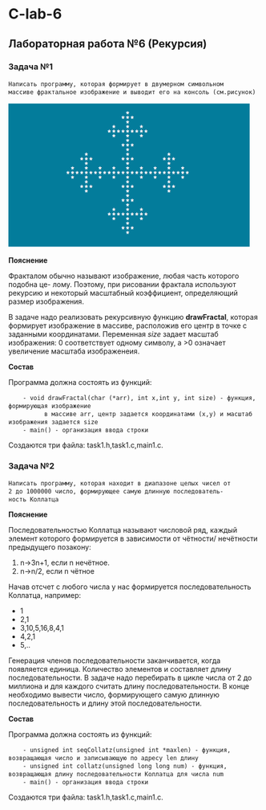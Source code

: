# C-lab-6

## Лабораторная работа №6 (Рекурсия)

### Задача №1

```
Написать программу, которая формирует в двумерном символьном
массиве фрактальное изображение и выводит его на консоль (см.рисунок)
```

![Фрактал](./fractal.PNG)

**Пояснение**

Фракталом обычно называют изображение, любая часть которого подобна це-
лому. Поэтому, при рисовании фрактала используют рекурсию и некоторый
масштабный коэффициент, определяющий размер изображения.

В задаче надо реализовать рекурсивную функцию **drawFractal**, которая формирует изображение в массиве,
расположив его центр в точке с заданными координатами. Переменная *size* задает масштаб изображения: 0 соответствует
одному символу, а >0 означает увеличение масштаба изображенеия.

**Состав**

Программа должна состоять из функций:

```
    - void drawFractal(char (*arr), int x,int y, int size) - функция, формирующая изображение
          в массиве arr, центр задается координатами (x,y) и масштаб изображения задается size 
    - main() - организация ввода строки
```

Создаются три файла: task1.h,task1.c,main1.c.

### Задача №2

```
Написать программу, которая находит в диапазоне целых чисел от
2 до 1000000 число, формирующее самую длинную последователь-
ность Коллатца
```

**Пояснение**

Последовательностью Коллатца называют числовой ряд, каждый элемент которого формируется в 
зависимости от чётности/ нечётности предыдущего позакону:

1. n→3n+1, если n нечётное.
2. n→n/2, если n чётное

Начав отсчет с любого числа у нас формируется последовательность Коллатца, например:

- 1
- 2,1
- 3,10,5,16,8,4,1
- 4,2,1
- 5,..

Генерация членов последовательности заканчивается, когда появляется единица. Количество элементов и составляет длину
последовательности. В задаче надо перебирать в цикле числа от 2 до миллиона и для каждого считать длину последовательности.
В конце необходимо вывести число, формирующего самую длинную последовательность и длину этой последовательности.

**Состав**

Программа должна состоять из функций:

```
    - unsigned int seqCollatz(unsigned int *maxlen) - функция, возвращающая число и записывающую по адресу len длину 
    - unsigned int collatz(unsigned long long num) - функция, возвращающая длину последовательности Коллатца для числа num
    - main() - организация ввода строки
```

Создаются три файла: task1.h,task1.c,main1.c.
